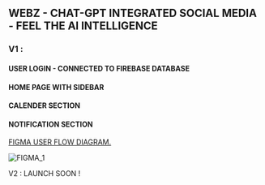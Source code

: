 ## WEBZ - CHAT-GPT INTEGRATED SOCIAL MEDIA - FEEL THE AI INTELLIGENCE

###  V1 : 
#### USER LOGIN - CONNECTED TO FIREBASE DATABASE
#### HOME PAGE WITH SIDEBAR
#### CALENDER SECTION
#### NOTIFICATION SECTION
   
   [FIGMA USER FLOW DIAGRAM.](https://www.figma.com/file/CRrqewigYPDzITlhgUTdwj/SOCIAL-MEDIA?node-id=0%3A1&t=tfwtBat4F7JYUyYD-1)
   
   ![FIGMA_1](https://raw.githubusercontent.com/athul-22/athul-22/MAIN/WEBZ/SOCIAL%20MEDIA.png)
   
   
V2 : LAUNCH SOON !   
   
   
